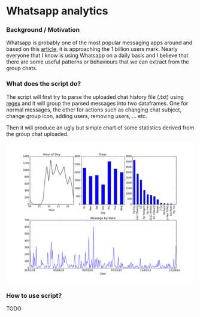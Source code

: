 # Whatsapp analytics

### Background / Motivation

Whatsapp is probably    one of the most popular messaging apps around and based on this [article][1], it is approaching the 1 billion users mark. Nearly everyone that I know is using Whatsapp on a daily basis and I believe that there are some useful patterns or behaviours that we can extract from the group chats. 

### What does the script do?
The script will first try to parse the uploaded chat history file (.txt) using [regex][2] and it will group the parsed messages into two dataframes. One for normal messages, the other for actions such as changing chat subject, change group icon, adding users, removing users, ... etc. 

Then it will produce an ugly but simple chart of some statistics derived from the group chat uploaded. 

![Sample Chart](./sample_chart.png)

### How to use script?

TODO



[1]: http://www.wired.com/2016/01/whatsapp-is-nearing-a-billion-users-now-its-time-to-find-the-money/
[2]: https://en.wikipedia.org/wiki/Regular_expression
